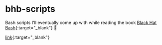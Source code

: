 # bhb-scripts
Bash scripts I'll eventually come up with while reading the book [Black Hat Bash](https://nostarch.com/black-hat-bash){:target="_blank"}  🐚

[link](url){:target="_blank"}
